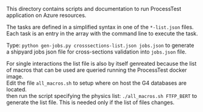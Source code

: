 This directory contains scripts and documentation to run
ProcessTest application on Azure resources.

The tasks are defined in a simplified syntax in one of the
`*-list.json` files. Each task is an entry in the array
with the command line to execute the task.

Type: `python gen-jobs.py crosssections-list.json jobs.json`
to generate a shipyard jobs json file for cross-sections validation into 
`jobs.json` file.

For single interactions the list file is also by itself genreated because
the list of macros that can be used are queried running the ProcessTest
docker image.  
Edit the file `all_macros.sh` to setup where on host the G4 databases
are located.  
then run the script specifying the physics list: 
`./all_macros.sh FTFP_BERT` to generate the list file. 
This is needed only if the list of files changes.
 
